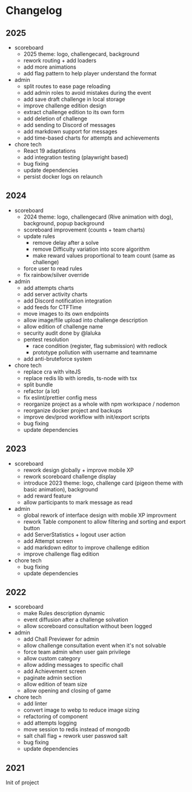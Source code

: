 # Changelog

## 2025

- scoreboard
  - 2025 theme: logo, challengecard, background
  - rework routing + add loaders
  - add more animations
  - add flag pattern to help player understand the format
- admin
  - split routes to ease page reloading
  - add admin roles to avoid mistakes during the event
  - add save draft challenge in local storage
  - improve challenge edition design
  - extract challenge edition to its own form
  - add deletion of challenge
  - add sending to Discord of messages
  - add markdown support for messages
  - add time-based charts for attempts and achievements
- chore tech
  - React 19 adaptations
  - add integration testing (playwright based)
  - bug fixing
  - update dependencies
  - persist docker logs on relaunch

## 2024

- scoreboard
  - 2024 theme: logo, challengecard (Rive animation with dog), background, popup background
  - scoreboard improvement (counts + team charts)
  - update rules
    - remove delay after a solve
    - remove Difficulty variation into score algorithm
    - make reward values proportional to team count (same as challenge)
  - force user to read rules
  - fix rainbow/silver override
- admin
  - add attempts charts
  - add server activity charts
  - add Discord notification integration
  - add feeds for CTFTime
  - move images to its own endpoints
  - allow image/file upload into challenge description
  - allow edition of challenge name
  - security audit done by @laluka
  - pentest resolution
    - race condition (register, flag submission) with redlock
    - prototype pollution with username and teamname
  - add anti-bruteforce system
- chore tech
  - replace cra with viteJS
  - replace redis lib with ioredis, ts-node with tsx
  - split bundle
  - refactor (a lot)
  - fix eslint/prettier config mess
  - reorganize project as a whole with npm workspace / nodemon
  - reorganize docker project and backups
  - improve dev/prod workflow with init/export scripts
  - bug fixing
  - update dependencies

## 2023

- scoreboard
  - rework design globally + improve mobile XP
  - rework scoreboard challenge display
  - introduce 2023 theme: logo, challenge card (pigeon theme with basic animation), background
  - add reward feature
  - allow participants to mark message as read
- admin
  - global rework of interface design with mobile XP improvment
  - rework Table component to allow filtering and sorting and export button
  - add ServerStatistics + logout user action
  - add Attempt screen
  - add markdown editor to improve challenge edition
  - improve challenge flag edition
- chore tech
  - bug fixing
  - update dependencies

## 2022

- scoreboard
  - make Rules description dynamic
  - event diffusion after a challenge solvation
  - allow scoreboard consultation without been logged
- admin
  - add Chall Previewer for admin
  - allow challenge consultation event when it's not solvable
  - force team admin when user gain privilege
  - allow custom category
  - allow adding messages to specific chall
  - add Achievement screen
  - paginate admin section
  - allow edition of team size
  - allow opening and closing of game
- chore tech
  - add linter
  - convert image to webp to reduce image sizing
  - refactoring of component
  - add attempts logging
  - move session to redis instead of mongodb
  - salt chall flag + rework user passwod salt
  - bug fixing
  - update dependencies

## 2021

Init of project
